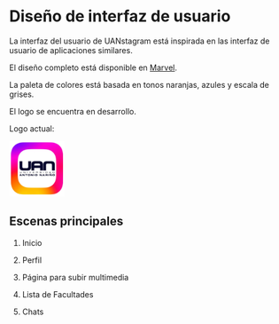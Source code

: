 # Diseño de interfaz de usuario

La interfaz del usuario de UANstagram está inspirada en las interfaz de usuario de aplicaciones similares.

El diseño completo está disponible en [Marvel](https://marvelapp.com/prototype/a4d2ei1). 

La paleta de colores está basada en tonos naranjas, azules y escala de grises.

El logo se encuentra en desarrollo.

Logo actual:

<img src="Images/LogoUANstagram.jpg" alt="LogoVer1" width="100"/>

## Escenas principales
1. Inicio

2. Perfil

3. Página para subir multimedia

4. Lista de Facultades

5. Chats